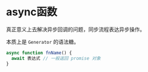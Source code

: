# async函数

真正意义上去解决异步回调的问题，同步流程表达异步操作。

本质上是 `Generator` 的语法糖。

```js
async function fnName() {
  await 表达式 // 一般返回 promise 对象
}
```

